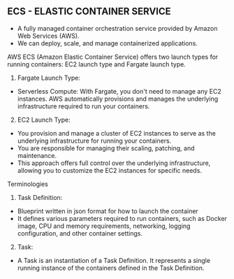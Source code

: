 
## ECS - ELASTIC CONTAINER SERVICE

-  A fully managed container orchestration service provided by Amazon Web Services (AWS).
- We can deploy, scale, and manage containerized applications.

AWS ECS (Amazon Elastic Container Service) offers two launch types for running containers: EC2 launch type and Fargate launch type.

1. Fargate Launch Type:

- Serverless Compute: With Fargate, you don't need to manage any EC2 instances. AWS automatically provisions and manages the underlying infrastructure required to run your containers.

2. EC2 Launch Type:

- You provision and manage a cluster of EC2 instances to serve as the underlying infrastructure for running your containers.
- You are responsible for managing their scaling, patching, and maintenance.
- This approach offers full control over the underlying infrastructure, allowing you to customize the EC2 instances for specific needs.

Terminologies 

1. Task Definition:

- Blueprint written in json format for how to launch the container
- It defines various parameters required to run containers, such as Docker image, CPU and memory requirements, networking, logging configuration, and other container settings.

2. Task:

- A Task is an instantiation of a Task Definition. It represents a single running instance of the containers defined in the Task Definition.
